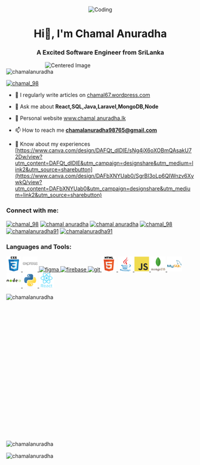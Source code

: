 <div align="center">
   <img align="center" alt="Coding" width="800" height="390" src="https://media.tenor.com/flflC6GFzO8AAAAd/sultan-alrefaei-programmer.gif">
</div>

<h1 align="center">Hi👋, I'm Chamal Anuradha</h1>
<h3 align="center">A Excited Software Engineer from SriLanka</h3>

<img align="right" width="400" src="https://img.freepik.com/premium-vector/computer-engineer-t-shirt-design_707675-196.jpg" alt="Centered Image">

<p align="left"> <img src="https://komarev.com/ghpvc/?username=chamalanuradha&label=Profile%20views&color=0e75b6&style=flat" alt="chamalanuradha" /> </p>

<p align="left"> <a href="https://twitter.com/chamal_98" target="blank"><img src="https://img.shields.io/twitter/follow/chamal_98?logo=twitter&style=for-the-badge" alt="chamal_98" /></a> </p>

- 📝 I regularly write articles on [chamal67.wordpress.com](https://chamal67.wordpress.com)

- 💬 Ask me about **React,SQL,Java,Laravel,MongoDB,Node**

- 📝 Personal website [www.chamal anuradha.lk](https://transcendent-sprinkles-532ccb.netlify.app)

- 📫 How to reach me **chamalanuradha98765@gmail.com**

- 📄 Know about my experiences [https://www.canva.com/design/DAFQt_dIDIE/sNg4jX6oXOBmQAsakU72Dw/view?utm_content=DAFQt_dIDIE&utm_campaign=designshare&utm_medium=link2&utm_source=sharebutton](https://www.canva.com/design/DAFbXNYUab0/SgrBI3oLp6QIWnzv6XywkQ/view?utm_content=DAFbXNYUab0&utm_campaign=designshare&utm_medium=link2&utm_source=sharebutton)

<h3 align="left">Connect with me:</h3>
<p align="left">
<a href="https://twitter.com/chamal_98" target="blank"><img align="center" src="https://raw.githubusercontent.com/rahuldkjain/github-profile-readme-generator/master/src/images/icons/Social/twitter.svg" alt="chamal_98" height="30" width="40" /></a>
<a href="https://linkedin.com/in/chamal anuradha" target="blank"><img align="center" src="https://raw.githubusercontent.com/rahuldkjain/github-profile-readme-generator/master/src/images/icons/Social/linked-in-alt.svg" alt="chamal anuradha" height="30" width="40" /></a>
<a href="https://fb.com/chamal anuradha" target="blank"><img align="center" src="https://raw.githubusercontent.com/rahuldkjain/github-profile-readme-generator/master/src/images/icons/Social/facebook.svg" alt="chamal anuradha" height="30" width="40" /></a>
<a href="https://instagram.com/chamal_98" target="blank"><img align="center" src="https://raw.githubusercontent.com/rahuldkjain/github-profile-readme-generator/master/src/images/icons/Social/instagram.svg" alt="chamal_98" height="30" width="40" /></a>
<a href="https://www.hackerrank.com/chamalanuradha91" target="blank"><img align="center" src="https://raw.githubusercontent.com/rahuldkjain/github-profile-readme-generator/master/src/images/icons/Social/hackerrank.svg" alt="chamalanuradha91" height="30" width="40" /></a>
<a href="https://profile.w3schools.comprofile" target="blank"><img align="center" src="https://media.licdn.com/dms/image/C4D0BAQHF7HLEYX6LSQ/company-logo_200_200/0/1607800000814?e=2147483647&v=beta&t=GKHAiWXada76R0r6gBhEGAr_3bVZjJPZmPDd5gdsLPM" alt="chamalanuradha91" height="30" width="40" /></a>
</p>

<h3 align="left">Languages and Tools:</h3>
<p align="left"> <a href="https://www.w3schools.com/css/" target="_blank" rel="noreferrer"> <img src="https://raw.githubusercontent.com/devicons/devicon/master/icons/css3/css3-original-wordmark.svg" alt="css3" width="40" height="40"/> </a> <a href="https://expressjs.com" target="_blank" rel="noreferrer"> <img src="https://raw.githubusercontent.com/devicons/devicon/master/icons/express/express-original-wordmark.svg" alt="express" width="40" height="40"/> </a> <a href="https://www.figma.com/" target="_blank" rel="noreferrer"> <img src="https://www.vectorlogo.zone/logos/figma/figma-icon.svg" alt="figma" width="40" height="40"/> </a> <a href="https://firebase.google.com/" target="_blank" rel="noreferrer"> <img src="https://www.vectorlogo.zone/logos/firebase/firebase-icon.svg" alt="firebase" width="40" height="40"/> </a> <a href="https://git-scm.com/" target="_blank" rel="noreferrer"> <img src="https://www.vectorlogo.zone/logos/git-scm/git-scm-icon.svg" alt="git" width="40" height="40"/> </a> <a href="https://www.w3.org/html/" target="_blank" rel="noreferrer"> <img src="https://raw.githubusercontent.com/devicons/devicon/master/icons/html5/html5-original-wordmark.svg" alt="html5" width="40" height="40"/> </a> <a href="https://www.java.com" target="_blank" rel="noreferrer"> <img src="https://raw.githubusercontent.com/devicons/devicon/master/icons/java/java-original.svg" alt="java" width="40" height="40"/> </a> <a href="https://developer.mozilla.org/en-US/docs/Web/JavaScript" target="_blank" rel="noreferrer"> <img src="https://raw.githubusercontent.com/devicons/devicon/master/icons/javascript/javascript-original.svg" alt="javascript" width="40" height="40"/> </a> <a href="https://www.mongodb.com/" target="_blank" rel="noreferrer"> <img src="https://raw.githubusercontent.com/devicons/devicon/master/icons/mongodb/mongodb-original-wordmark.svg" alt="mongodb" width="40" height="40"/> </a> <a href="https://www.mysql.com/" target="_blank" rel="noreferrer"> <img src="https://raw.githubusercontent.com/devicons/devicon/master/icons/mysql/mysql-original-wordmark.svg" alt="mysql" width="40" height="40"/> </a> <a href="https://nodejs.org" target="_blank" rel="noreferrer"> <img src="https://raw.githubusercontent.com/devicons/devicon/master/icons/nodejs/nodejs-original-wordmark.svg" alt="nodejs" width="40" height="40"/> </a> <a href="https://www.python.org" target="_blank" rel="noreferrer"> <img src="https://raw.githubusercontent.com/devicons/devicon/master/icons/python/python-original.svg" alt="python" width="40" height="40"/> </a> <a href="https://reactjs.org/" target="_blank" rel="noreferrer"> <img src="https://raw.githubusercontent.com/devicons/devicon/master/icons/react/react-original-wordmark.svg" alt="react" width="40" height="40"/> </a> </p>

<p><img align="left" width="400" height="390" src="https://github-readme-stats.vercel.app/api/top-langs?username=chamalanuradha&show_icons=true&locale=en&layout=compact" alt="chamalanuradha" /></p>

<p>&nbsp;<img align="center" src="https://github-readme-stats.vercel.app/api?username=chamalanuradha&show_icons=true&locale=en" alt="chamalanuradha" /></p>

<p><img align="center" src="https://github-readme-streak-stats.herokuapp.com/?user=chamalanuradha" alt="chamalanuradha" /></p>

